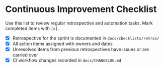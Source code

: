 # Continuous Improvement Checklist

Use this list to review regular retrospective and automation tasks. Mark completed items with `[x]`.

- [x] Retrospective for the sprint is documented in `docs/checklists/retros/`
- [x] All action items assigned with owners and dates
- [x] Unresolved items from previous retrospectives have issues or are carried over
- [x] CI workflow changes recorded in `docs/CHANGELOG.md`

